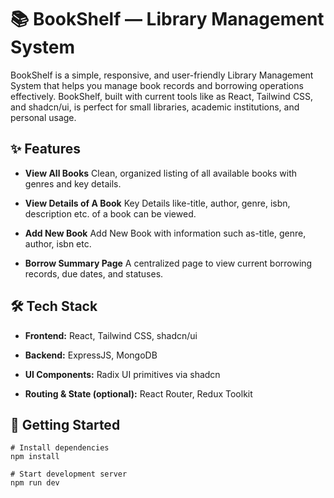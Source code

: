 # 📚 BookShelf — Library Management System

BookShelf is a simple, responsive, and user-friendly Library Management System that helps you manage book records and borrowing operations effectively. BookShelf, built with current tools like as React, Tailwind CSS, and shadcn/ui, is perfect for small libraries, academic institutions, and personal usage.

## ✨ Features

- **View All Books**
  Clean, organized listing of all available books with genres and key details.

- **View Details of A Book**
  Key Details like-title, author, genre, isbn, description etc. of a book can be viewed.

- **Add New Book**
  Add New Book with information such as-title, genre, author, isbn etc.

- **Borrow Summary Page**
  A centralized page to view current borrowing records, due dates, and statuses.

## 🛠️ Tech Stack

- **Frontend:** React, Tailwind CSS, shadcn/ui

- **Backend:** ExpressJS, MongoDB

- **UI Components:** Radix UI primitives via shadcn

- **Routing & State (optional):** React Router, Redux Toolkit

## 🧪 Getting Started

```
# Install dependencies
npm install

# Start development server
npm run dev
```

